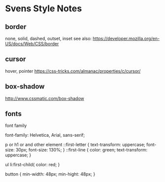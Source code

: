 # Svens Style Notes

## border
none, solid, dashed, outset, inset
see also: https://developer.mozilla.org/en-US/docs/Web/CSS/border
## cursor
hover, pointer
https://css-tricks.com/almanac/properties/c/cursor/

## box-shadow

http://www.cssmatic.com/box-shadow


## fonts

font family

font-family: Helvetica, Arial, sans-serif;

p or h1 or and other element ::first-letter {
  text-transform: uppercase;
  font-size: 30px;
  font-size: 130%;
}
::first-line {
  color: green;
  text-transform: uppercase;
}

ul li:first-child{
  color: red;
}

button {
  min-width: 48px;
  min-hight: 48px;
}
